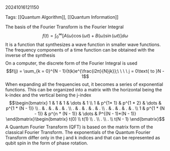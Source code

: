 20241016121150

Tags: [[Quantum Algorithm]], [[Quantum Information]]

The basis of the Fourier Transform is the Fourier Integral $$f(t) = \int_{0}^{\infty}{[A(ω)\cos(ωt) + B(ω)\sin(ωt)]}dω$$
It is a function that synthesizes a wave function in smaller wave functions. The frequency components of a time function can be obtained with the inverse of the synthesis $$$$On a computer, the discrete form of the Fourier Integral is used $$f(j) = \sum_{k = 0}^{N - 1}{t(k)e^{\frac{i2π}{Ν}jk}};\ \ \ \ j = 0\text{ to }N - 1$$When expanding all the frequencies out, it becomes a series of exponential functions. This can be organized into a matrix with the horizontal being the k-index and the vertical being the j-index $$\begin{bmatrix}
1 & 1 & 1 & \dots & 1 \\
1 & p^{1* 1} & p^{1 * 2} & \dots & p^{1 * (N - 1)} \\
. & . & . & . & . \\
. & . & . & . & . \\
. & . & . & . & . \\
1 & p^{1 * (N - 1)} & p^{n * (N - 1)} & \dots & P^{(N - 1)*(N - 1)}
\end{bmatrix}\begin{bmatrix}
t(0) \\
t(1) \\
. \\
. \\
. \\
t(N - 1)
\end{bmatrix}$$A Quantum Fourier Transform (QFT) is based on the matrix form of the classical Fourier Transform. The exponentials of the Quantum Fourier Transform differ only in the j and k indices and that can be represented as qubit spin in the form of phase rotation. 